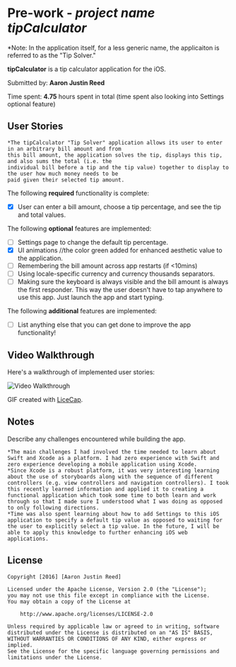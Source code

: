 # Pre-work - *project name tipCalculator*
*Note: In the application itself, for a less generic name, the applicaiton is referred to as the "Tip Solver."

**tipCalculator** is a tip calculator application for the iOS.

Submitted by: **Aaron Justin Reed**

Time spent: **4.75** hours spent in total (time spent also looking into Settings optional feature)

## User Stories
    
    *The tipCalculator "Tip Solver" application allows its user to enter in an arbitrary bill amount and from
    this bill amount, the application solves the tip, displays this tip, and also sums the total (i.e. the
    individual bill before a tip and the tip value) together to display to the user how much money needs to be
    paid given their selected tip amount. 

The following **required** functionality is complete:

* [x] User can enter a bill amount, choose a tip percentage, and see the tip and total values.

The following **optional** features are implemented:
* [ ] Settings page to change the default tip percentage.
* [x] UI animations //the color green added for enhanced aesthetic value to the application.
* [ ] Remembering the bill amount across app restarts (if <10mins)
* [ ] Using locale-specific currency and currency thousands separators.
* [ ] Making sure the keyboard is always visible and the bill amount is always the first responder. This way the user doesn't have to tap anywhere to use this app. Just launch the app and start typing.

The following **additional** features are implemented:

- [ ] List anything else that you can get done to improve the app functionality!
  

## Video Walkthrough 

Here's a walkthrough of implemented user stories:

<img src='http://i.imgur.com/nWyOx7Q.gifv' title='Video Walkthrough' width='' alt='Video Walkthrough' />

GIF created with [LiceCap](http://www.cockos.com/licecap/).

## Notes

Describe any challenges encountered while building the app.

    *The main challenges I had involved the time needed to learn about Swift and Xcode as a platform. I had zero experience with Swift and zero experience developing a mobile application using Xcode. 
    *Since Xcode is a robust platform, it was very interesting learning about the use of storyboards along with the sequence of different controllers (e.g. view controllers and navigation controllers). I took this recently learned information and applied it to creating a functional application which took some time to both learn and work through so that I made sure I understood what I was doing as opposed to only following directions. 
    *Time was also spent learning about how to add Settings to this iOS application to specify a default tip value as opposed to waiting for the user to explicitly select a tip value. In the future, I will be able to apply this knowledge to further enhancing iOS web applications. 


## License

    Copyright [2016] [Aaron Justin Reed]

    Licensed under the Apache License, Version 2.0 (the "License");
    you may not use this file except in compliance with the License.
    You may obtain a copy of the License at

        http://www.apache.org/licenses/LICENSE-2.0

    Unless required by applicable law or agreed to in writing, software
    distributed under the License is distributed on an "AS IS" BASIS,
    WITHOUT WARRANTIES OR CONDITIONS OF ANY KIND, either express or implied.
    See the License for the specific language governing permissions and
    limitations under the License.
